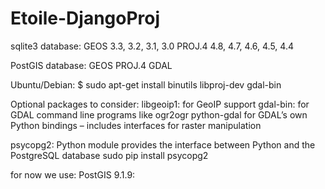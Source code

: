 Etoile-DjangoProj
=================

sqlite3 database:
	GEOS	3.3, 3.2, 3.1, 3.0
	PROJ.4	4.8, 4.7, 4.6, 4.5, 4.4
	
PostGIS database:
	GEOS
	PROJ.4
	GDAL 
	
Ubuntu/Debian: 
	$ sudo apt-get install binutils libproj-dev gdal-bin

Optional packages to consider:
	libgeoip1: for GeoIP support
	gdal-bin: for GDAL command line programs like ogr2ogr
	python-gdal for GDAL’s own Python bindings – includes interfaces for raster manipulation


psycopg2:
	Python module provides the interface between Python and the PostgreSQL database
	sudo pip install psycopg2


for now we use:
PostGIS 9.1.9: 


